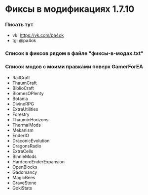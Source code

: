 # Фиксы в модификациях 1.7.10

### Писать тут
- vk: https://vk.com/pa4ok
- tg: @pa4ok

### Список в фиксов рядом в файле "фиксы-в-модах.txt"

### Список модов с моими правками поверх GamerForEA
- RailCraft
- ThaumCraft
- BiblioCraft
- BiomesOPlenty
- Botania
- DivineRPG
- ExtraUtilities
- Forestry
- ThaumicHorizons
- ThermalMods
- Mekanism
- EnderIO
- DraconicEvolution
- DragonsRadio
- ExtraCells
- BinnieMods
- HardcoreEnderExpansion
- OpenBlocks
- Gadomancy
- MagicBees
- GraveStone
- GokiStats
